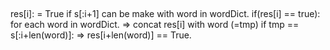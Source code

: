 ## 

res[i]: = True if s[:i+1] can be make with word in wordDict.
if(res[i] == true):
    for each word in wordDict.
    => concat res[i] with word (=tmp)
    if tmp == s[:i+len(word)]:
    => res[i+len(word)] == True.
